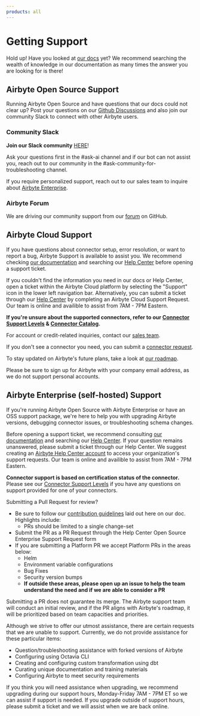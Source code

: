 ```yaml
---
products: all
---
```


# Getting Support

Hold up! Have you looked at [our docs](https://docs.airbyte.com/) yet? We recommend searching the
wealth of knowledge in our documentation as many times the answer you are looking for is there!

## Airbyte Open Source Support

Running Airbyte Open Source and have questions that our docs could not clear up? Post your questions
on our
[Github Discussions](https://github.com/airbytehq/airbyte/discussions?_gl=1*70s0c6*_ga*MTc1OTkyOTYzNi4xNjQxMjQyMjA0*_ga_HDBMVFQGBH*MTY4OTY5MDQyOC4zNDEuMC4xNjg5NjkwNDI4LjAuMC4w)
and also join our community Slack to connect with other Airbyte users.

### Community Slack

**Join our Slack community**
[HERE](https://slack.airbyte.com/?_gl=1*1h8mjfe*_gcl_au*MTc4MjAxMDQzOS4xNjgyOTczMDYy*_ga*MTc1OTkyOTYzNi4xNjQxMjQyMjA0*_ga_HDBMVFQGBH*MTY4Nzg4OTQ4MC4zMjUuMS4xNjg3ODkwMjE1LjAuMC4w&_ga=2.58571491.813788522.1687789276-1759929636.1641242204)!

Ask your questions first in the #ask-ai channel and if our bot can not assist you, reach out to our
community in the #ask-community-for-troubleshooting channel.

If you require personalized support, reach out to our sales team to inquire about
[Airbyte Enterprise](https://airbyte.com/airbyte-enterprise).

### Airbyte Forum

We are driving our community support from our
[forum](https://github.com/airbytehq/airbyte/discussions) on GitHub.

## Airbyte Cloud Support

If you have questions about connector setup, error resolution, or want to report a bug, Airbyte
Support is available to assist you. We recommend checking
[our documentation](https://docs.airbyte.com/) and searching our
[Help Center](https://support.airbyte.com/hc/en-us) before opening a support ticket.

If you couldn't find the information you need in our docs or Help Center, open a ticket within the
Airbyte Cloud platform by selecting the "Support" icon in the lower left navigation bar.
Alternatively, you can submit a ticket through our
[Help Center](https://support.airbyte.com/hc/en-us) by completing an Airbyte Cloud Support Request.
Our team is online and availible to assist from 7AM - 7PM Eastern.

**If you're unsure about the supported connectors, refer to our
[Connector Support Levels](https://docs.airbyte.com/project-overview/product-support-levels/) &
[Connector Catalog](https://docs.airbyte.com/integrations/).**

For account or credit-related inquiries, contact our
[sales team](https://airbyte.com/talk-to-sales).

If you don't see a connector you need, you can submit a
[connector request](https://airbyte.com/connector-requests).

To stay updated on Airbyte's future plans, take a look at
[our roadmap](https://github.com/orgs/airbytehq/projects/37/views/1).

Please be sure to sign up for Airbyte with your company email address, as we do not support personal
accounts.

## Airbyte Enterprise (self-hosted) Support

If you're running Airbyte Open Source with Airbyte Enterprise or have an OSS support package, we're
here to help you with upgrading Airbyte versions, debugging connector issues, or troubleshooting
schema changes.

Before opening a support ticket, we recommend consulting
[our documentation](https://docs.airbyte.com/) and searching our
[Help Center](https://support.airbyte.com/hc/en-us). If your question remains unanswered, please
submit a ticket through our Help Center. We suggest creating an
[Airbyte Help Center account](https://airbyte1416.zendesk.com/auth/v2/login/signin?return_to=https%3A%2F%2Fsupport.airbyte.com%2Fhc%2Fen-us&theme=hc&locale=en-us&brand_id=15365055240347&auth_origin=15365055240347%2Ctrue%2Ctrue)
to access your organization's support requests. Our team is online and availible to assist from
7AM - 7PM Eastern.

**Connector support is based on certification status of the connector.** Please see our
[Connector Support Levels](https://docs.airbyte.com/project-overview/product-support-levels) if you
have any questions on support provided for one of your connectors.

Submitting a Pull Request for review?

- Be sure to follow our [contribution guidelines](https://docs.airbyte.com/contributing-to-airbyte/)
  laid out here on our doc. Highlights include:
  - PRs should be limited to a single change-set
- Submit the PR as a PR Request through the Help Center Open Source Enterprise Support Request form
- If you are submitting a Platform PR we accept Platform PRs in the areas below:
  - Helm
  - Environment variable configurations
  - Bug Fixes
  - Security version bumps
  - **If outside these areas, please open up an issue to help the team understand the need and if we
    are able to consider a PR**

Submitting a PR does not guarantee its merge. The Airbyte support team will conduct an initial
review, and if the PR aligns with Airbyte's roadmap, it will be prioritized based on team capacities
and priorities.

Although we strive to offer our utmost assistance, there are certain requests that we are unable to
support. Currently, we do not provide assistance for these particular items:

- Question/troubleshooting assistance with forked versions of Airbyte
- Configuring using Octavia CLI
- Creating and configuring custom transformation using dbt
- Curating unique documentation and training materials
- Configuring Airbyte to meet security requirements

If you think you will need assistance when upgrading, we recommend upgrading during our support
hours, Monday-Friday 7AM - 7PM ET so we can assist if support is needed. If you upgrade outside of
support hours, please submit a ticket and we will assist when we are back online.
